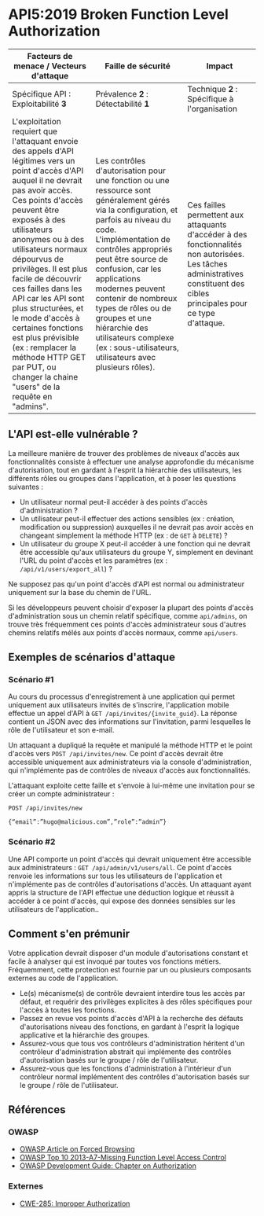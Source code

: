 API5:2019 Broken Function Level Authorization
=============================================

| Facteurs de menace / Vecteurs d'attaque | Faille de sécurité | Impact |
| - | - | - |
| Spécifique API : Exploitabilité **3** | Prévalence **2** : Détectabilité **1** | Technique **2** : Spécifique à l'organisation |
| L'exploitation requiert que l'attaquant envoie des appels d'API légitimes vers un point d'accès d'API auquel il ne devrait pas avoir accès. Ces points d'accès peuvent être exposés à des utilisateurs anonymes ou à des utilisateurs normaux dépourvus de privilèges. Il est plus facile de découvrir ces failles dans les API car les API sont plus structurées, et le mode d'accès à certaines fonctions est plus prévisible (ex : remplacer la méthode HTTP GET par PUT, ou changer la chaine "users" de la requête en "admins". | Les contrôles d'autorisation pour une fonction ou une ressource sont généralement gérés via la configuration, et parfois au niveau du code. L'implémentation de contrôles appropriés peut être source de confusion, car les applications modernes peuvent contenir de nombreux types de rôles ou de groupes et une hiérarchie des utilisateurs complexe (ex : sous-utilisateurs, utilisateurs avec plusieurs rôles). | Ces failles permettent aux attaquants d'accéder à des fonctionnalités non autorisées. Les tâches administratives constituent des cibles principales pour ce type d'attaque. |

## L'API est-elle vulnérable ?

La meilleure manière de trouver des problèmes de niveaux d'accès aux fonctionnalités consiste à effectuer une analyse approfondie du mécanisme d'autorisation, tout en gardant à l'esprit la hiérarchie des utilisateurs, les différents rôles ou groupes dans l'application, et à poser les questions suivantes :

* Un utilisateur normal peut-il accéder à des points d'accès d'administration ?
* Un utilisateur peut-il effectuer des actions sensibles (ex : création,
  modification ou suppression) auxquelles il ne devrait pas avoir accès en
  changeant simplement la méthode HTTP (ex : de `GET` à `DELETE`) ?
* Un utilisateur du groupe X peut-il accéder à une fonction qui ne devrait être
  accessible qu'aux utilisateurs du groupe Y, simplement en devinant l'URL du
  point d'accès et les paramètres (ex : `/api/v1/users/export_all`) ?

Ne supposez pas qu'un point d'accès d'API est normal ou administrateur
uniquement sur la base du chemin de l'URL.

Si les développeurs peuvent choisir d'exposer la plupart des points d'accès
d'administration sous un chemin relatif spécifique, comme `api/admins`, on
trouve très fréquemment ces points d'accès administrateur sous d'autres chemins
relatifs mélés aux points d'accès normaux, comme `api/users`.

## Exemples de scénarios d'attaque

### Scénario #1

Au cours du processus d'enregistrement à une application qui permet uniquement
aux utilisateurs invités de s'inscrire, l'application mobile effectue un appel
d'API à `GET /api/invites/{invite_guid}`. La réponse contient un JSON avec des
informations sur l'invitation, parmi lesquelles le rôle de l'utilisateur et son
e-mail.

Un attaquant a dupliqué la requête et manipulé la méthode HTTP et le point
d'accès vers `POST /api/invites/new`. Ce point d'accès devrait être accessible
uniquement aux administrateurs via la console d'administration, qui
n'implémente pas de contrôles de niveaux d'accès aux fonctionnalités.

L'attaquant exploite cette faille et s'envoie à lui-même une invitation pour se
créer un compte administrateur :

```
POST /api/invites/new

{“email”:”hugo@malicious.com”,”role”:”admin”}
```

### Scénario #2

Une API comporte un point d'accès qui devrait uniquement être accessible aux
administrateurs : `GET /api/admin/v1/users/all`. Ce point d'accès renvoie les
informations sur tous les utilisateurs de l'application et n'implémente pas de
contrôles d'autorisations d'accès. Un attaquant ayant appris la
structure de l'API effectue une déduction logique et réussit à accéder à ce
point d'accès, qui expose des données sensibles sur les utilisateurs de
l'application..

## Comment s'en prémunir

Votre application devrait disposer d'un module d'autorisations constant et
facile à analyser qui est invoqué par toutes vos fonctions métiers.
Fréquemment, cette protection est fournie par un ou plusieurs composants
externes au code de l'application.

* Le(s) mécanisme(s) de contrôle devraient interdire tous les accès par défaut,
  et requérir des privilèges explicites à des rôles spécifiques pour l'accès à
  toutes les fonctions.
* Passez en revue vos points d'accès d'API à la recherche des défauts d'autorisations
  niveau des fonctions, en gardant à l'esprit la logique applicative et la
  hiérarchie des groupes.
* Assurez-vous que tous vos contrôleurs d'administration héritent d'un
  contrôleur d'administration abstrait qui implémente des contrôles
  d'autorisation basés sur le groupe / rôle de l'utilisateur.
* Assurez-vous que les fonctions d'administration à l'intérieur d'un contrôleur
  normal implémentent des contrôles d'autorisation basés sur le groupe / rôle
  de l'utilisateur.

## Références

### OWASP

* [OWASP Article on Forced Browsing][1]
* [OWASP Top 10 2013-A7-Missing Function Level Access Control][2]
* [OWASP Development Guide: Chapter on Authorization][3]

### Externes

* [CWE-285: Improper Authorization][4]

[1]: https://www.owasp.org/index.php/Forced_browsing
[2]: https://www.owasp.org/index.php/Top_10_2013-A7-Missing_Function_Level_Access_Control
[3]: https://www.owasp.org/index.php/Category:Access_Control
[4]: https://cwe.mitre.org/data/definitions/285.html
